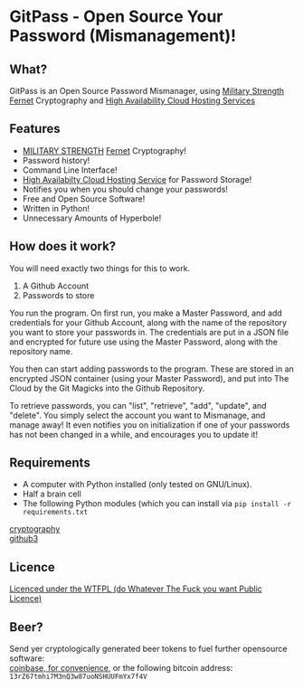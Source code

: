 # GitPass - Open Source Your Password (Mismanagement)!

## What?
GitPass is an Open Source Password Mismanager, using [Military Strength][charlatan] [Fernet][Fernet] Cryptography and [High Availability Cloud Hosting Services][bullshit] 

## Features
* [MILITARY STRENGTH][charlatan] [Fernet][Fernet] Cryptography!
* Password history!
* Command Line Interface!
* [High Availabilty Cloud Hosting Service][bullshit] for Password Storage!
* Notifies you when you should change your passwords!
* Free and Open Source Software!
* Written in Python!
* Unnecessary Amounts of Hyperbole!

## How does it work?
You will need exactly two things for this to work.

1. A Github Account
2. Passwords to store

You run the program. On first run, you make a Master Password, and add credentials for your Github Account, along with the name of the repository you want to store your passwords in. The credentials are put in a JSON file and encrypted for future use using the Master Password, along with the repository name.

You then can start adding passwords to the program. These are stored in an encrypted JSON container (using your Master Password), and put into The Cloud by the Git Magicks into the Github Repository.

To retrieve passwords, you can "list", "retrieve", "add", "update", and "delete". You simply select the account you want to Mismanage, and manage away! It even notifies you on initialization if one of your passwords has not been changed in a while, and encourages you to update it!

## Requirements
* A computer with Python installed (only tested on GNU/Linux).
* Half a brain cell
* The following Python modules (which you can install via `pip install -r requirements.txt`

[cryptography][cryptography]  
[github3][github3]

## Licence
[Licenced under the WTFPL (do Whatever The Fuck you want Public Licence)][Licence]

## Beer?
Send yer cryptologically generated beer tokens to fuel further opensource software:  
[coinbase, for convenience][coinbase], or the following bitcoin address: `13rZ67tmhi7M3nQ3w87uoNSHUUFmYx7f4V`

[charlatan]: https://raw.githubusercontent.com/0x27/GitPass/master/img/charlatan.jpg
[bullshit]: https://raw.githubusercontent.com/0x27/GitPass/master/img/pure-bullshit.jpg
[Fernet]: https://github.com/fernet/spec/
[cryptography]: https://cryptography.io/en/latest/
[github3]: https://github3py.readthedocs.org/en/master/
[coinbase]: https://www.coinbase.com/infodox/
[Licence]: http://www.wtfpl.net/txt/copying/
